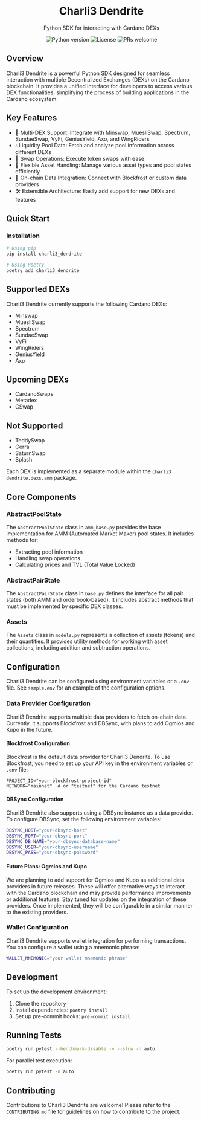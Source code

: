 <div align="center">
    <h1 align="center">Charli3 Dendrite</h1>
    <p align="center">Python SDK for interacting with Cardano DEXs</p>
    <p>
        <img src="https://img.shields.io/badge/python-3.10+-blue.svg" alt="Python version">
        <img src="https://img.shields.io/badge/license-MIT-green.svg" alt="License">
        <img src="https://img.shields.io/badge/PRs-welcome-brightgreen.svg" alt="PRs welcome">
    </p>
</div>

## Overview

Charli3 Dendrite is a powerful Python SDK designed for seamless interaction with multiple Decentralized Exchanges (DEXs) on the Cardano blockchain. It provides a unified interface for developers to access various DEX functionalities, simplifying the process of building applications in the Cardano ecosystem.

## Key Features

- 🔄 Multi-DEX Support: Integrate with Minswap, MuesliSwap, Spectrum, SundaeSwap, VyFi, GeniusYield, Axo, and WingRiders
- 💧 Liquidity Pool Data: Fetch and analyze pool information across different DEXs
- 💱 Swap Operations: Execute token swaps with ease
- 🧩 Flexible Asset Handling: Manage various asset types and pool states efficiently
- 🔗 On-chain Data Integration: Connect with Blockfrost or custom data providers
- 🛠 Extensible Architecture: Easily add support for new DEXs and features


## Quick Start

### Installation

```bash
# Using pip
pip install charli3_dendrite

# Using Poetry
poetry add charli3_dendrite
```

## Supported DEXs
Charli3 Dendrite currently supports the following Cardano DEXs:

- Minswap
- MuesliSwap
- Spectrum
- SundaeSwap
- VyFi
- WingRiders
- GeniusYield
- Axo

## Upcoming DEXs

- CardanoSwaps
- Metadex
- CSwap

## Not Supported

- TeddySwap
- Cerra
- SaturnSwap
- Splash

Each DEX is implemented as a separate module within the `charli3 dendrite.dexs.amm` package.
## Core Components
### AbstractPoolState
The `AbstractPoolState` class in `amm_base.py` provides the base implementation for AMM (Automated Market Maker) pool states. It includes methods for:

- Extracting pool information
- Handling swap operations
- Calculating prices and TVL (Total Value Locked)

### AbstractPairState
The `AbstractPairState` class in `base.py` defines the interface for all pair states (both AMM and orderbook-based). It includes abstract methods that must be implemented by specific DEX classes.
### Assets
The `Assets` class in `models.py` represents a collection of assets (tokens) and their quantities. It provides utility methods for working with asset collections, including addition and subtraction operations.
## Configuration
Charli3 Dendrite can be configured using environment variables or a `.env` file. See `sample.env` for an example of the configuration options.

### Data Provider Configuration

Charli3 Dendrite supports multiple data providers to fetch on-chain data. Currently, it supports Blockfrost and DBSync, with plans to add Ogmios and Kupo in the future.

#### Blockfrost Configuration

Blockfrost is the default data provider for Charli3 Dendrite. To use Blockfrost, you need to set up your API key in the environment variables or `.env` file:
```
PROJECT_ID="your-blockfrost-project-id"
NETWORK="mainnet"  # or "testnet" for the Cardano testnet
```
#### DBSync Configuration
Charli3 Dendrite also supports using a DBSync instance as a data provider. To configure DBSync, set the following environment variables:
```bash
DBSYNC_HOST="your-dbsync-host"
DBSYNC_PORT="your-dbsync-port"
DBSYNC_DB_NAME="your-dbsync-database-name"
DBSYNC_USER="your-dbsync-username"
DBSYNC_PASS="your-dbsync-password"
```
#### Future Plans: Ogmios and Kupo
We are planning to add support for Ogmios and Kupo as additional data providers in future releases. These will offer alternative ways to interact with the Cardano blockchain and may provide performance improvements or additional features.
Stay tuned for updates on the integration of these providers. Once implemented, they will be configurable in a similar manner to the existing providers.
### Wallet Configuration
Charli3 Dendrite supports wallet integration for performing transactions. You can configure a wallet using a mnemonic phrase:
```bash
WALLET_MNEMONIC="your wallet mnemonic phrase"
```
## Development
To set up the development environment:

1. Clone the repository
2. Install dependencies: `poetry install`
3. Set up pre-commit hooks: `pre-commit install`

## Running Tests
```bash
poetry run pytest --benchmark-disable -v --slow -n auto
```
For parallel test execution:
```bash
poetry run pytest -n auto
```
## Contributing
Contributions to Charli3 Dendrite are welcome! Please refer to the `CONTRIBUTING.md` file for guidelines on how to contribute to the project.

